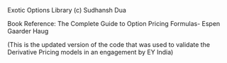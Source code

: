 Exotic Options Library
(c) Sudhansh Dua


Book Reference: The Complete Guide to Option Pricing Formulas- Espen Gaarder Haug


(This is the updated version of the code that was used to validate the Derivative Pricing models in an engagement by EY India)
